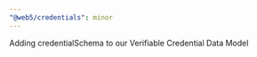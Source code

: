 ```yaml
---
"@web5/credentials": minor
---
```


Adding credentialSchema to our Verifiable Credential Data Model
